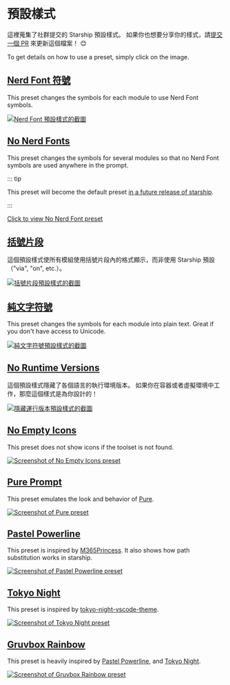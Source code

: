 # 預設樣式

這裡蒐集了社群提交的 Starship 預設樣式。 如果你也想要分享你的樣式，請[提交一個 PR](https://github.com/starship/starship/edit/master/docs/presets/README.md) 來更新這個檔案！ 😊

To get details on how to use a preset, simply click on the image.

## [Nerd Font 符號](./nerd-font.md)

This preset changes the symbols for each module to use Nerd Font symbols.

[![Nerd Font 預設樣式的截圖](/presets/img/nerd-font-symbols.png "Click to view Nerd Font Symbols preset")](./nerd-font)

## [No Nerd Fonts](./no-nerd-font.md)

This preset changes the symbols for several modules so that no Nerd Font symbols are used anywhere in the prompt.

::: tip

This preset will become the default preset [in a future release of starship](https://github.com/starship/starship/pull/3544).

:::

[Click to view No Nerd Font preset](./no-nerd-font)

## [括號片段](./bracketed-segments.md)

這個預設樣式使所有模組使用括號片段內的格式顯示，而非使用 Starship 預設（"via", "on", etc.）。

[![括號片段預設樣式的截圖](/presets/img/bracketed-segments.png "Click to view Bracketed Segments preset")](./bracketed-segments)

## [純文字符號](./plain-text.md)

This preset changes the symbols for each module into plain text. Great if you don't have access to Unicode.

[![純文字符號預設樣式的截圖](/presets/img/plain-text-symbols.png "Click to view Plain Text Symbols preset")](./plain-text)

## [No Runtime Versions](./no-runtimes.md)

這個預設樣式隱藏了各個語言的執行環境版本。 如果你在容器或者虛擬環境中工作，那麼這個樣式是為你設計的！

[![隱藏運行版本預設樣式的截圖](/presets/img/no-runtime-versions.png "Click to view No Runtime Versions preset")](./no-runtimes)

## [No Empty Icons](./no-empty-icons.md)

This preset does not show icons if the toolset is not found.

[![Screenshot of No Empty Icons preset](/presets/img/no-empty-icons.png "Click to view No Runtime Versions preset")](./no-empty-icons.md)

## [Pure Prompt](./pure-preset.md)

This preset emulates the look and behavior of [Pure](https://github.com/sindresorhus/pure).

[![Screenshot of Pure preset](/presets/img/pure-preset.png "Click to view Pure Prompt preset")](./pure-preset)

## [Pastel Powerline](./pastel-powerline.md)

This preset is inspired by [M365Princess](https://github.com/JanDeDobbeleer/oh-my-posh/blob/main/themes/M365Princess.omp.json). It also shows how path substitution works in starship.

[![Screenshot of Pastel Powerline preset](/presets/img/pastel-powerline.png "Click to view Pure Prompt preset")](./pastel-powerline)

## [Tokyo Night](./tokyo-night.md)

This preset is inspired by [tokyo-night-vscode-theme](https://github.com/enkia/tokyo-night-vscode-theme).

[![Screenshot of Tokyo Night preset](/presets/img/tokyo-night.png "Click to view Tokyo Night preset")](./tokyo-night)

## [Gruvbox Rainbow](./gruvbox-rainbow.md)

This preset is heavily inspired by [Pastel Powerline](./pastel-powerline.md), and [Tokyo Night](./tokyo-night.md).

[![Screenshot of Gruvbox Rainbow preset](/presets/img/gruvbox-rainbow.png "Click to view Gruvbox Rainbow preset")](./gruvbox-rainbow)
